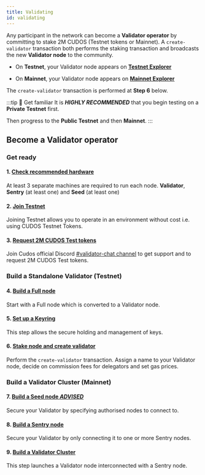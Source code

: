 ```yaml
---
title: Validating
id: validating
---
```


Any participant in the network can become a **Validator operator** by committing to stake 2M CUDOS (Testnet tokens or Mainnet). A `create-validator` transaction both performs the staking transaction and broadcasts the new **Validator node** to the community.  

* On **Testnet**, your Validator node appears on [**Testnet Explorer**](https://explorer.testnet.cudos.org/)

* On **Mainnet**, your Validator node appears on [**Mainnet Explorer**](https://explorer.cudos.org/)

The `create-validator` transaction is performed at **Step 6** below. 

:::tip 🚦 Get familiar
It is ***HIGHLY RECOMMENDED*** that you begin testing on a **Private Testnet** first.

Then progress to the **Public Testnet** and then **Mainnet**. 
:::

## Become a **Validator operator** 

### Get ready

#### 1. [Check recommended hardware](/docs/node/prerequisites/hw-req)
At least 3 separate machines are required to run each node. **Validator**, **Sentry** (at least one) and **Seed** (at least one)

#### 2. [Join Testnet](/docs/node/prerequisites/join-testnet)
Joining Testnet allows you to operate in an environment without cost i.e. using CUDOS Testnet Tokens.

#### 3. [Request 2M CUDOS Test tokens](/docs/node/prerequisites/stake-req)
Join Cudos official Discord [#validator-chat channel](https://discord.com/channels/593796681103966208/849951329174421504) to get support and to request 2M CUDOS Test tokens. 

### Build a Standalone Validator (Testnet)

#### 4. [Build a Full node](/docs/node/run-node/run-full-node)
Start with a Full node which is converted to a Validator node. 

#### 5. [Set up a Keyring](/docs/node/run-node/prepare-node-for-validating)
This step allows the secure holding and management of keys.

#### 6. [Stake node and create validator](/docs/node/run-node/stake-node)
Perform the `create-validator` transaction. Assign a name to your Validator node, decide on commission fees for delegators and set gas prices. 

### Build a Validator Cluster (Mainnet)

#### 7. [Build a Seed node *ADVISED*](/docs/node/run-node/run-seed-node)
Secure your Validator by specifying authorised nodes to connect to. 

#### 8. [Build a Sentry node](/docs/node/run-node/run-sentry-node)
Secure your Validator by only connecting it to one or more Sentry nodes. 

#### 9. [Build a Validator Cluster](/docs/node/run-node/run-validator-cluster)
This step launches a Validator node interconnected with a Sentry node. 

